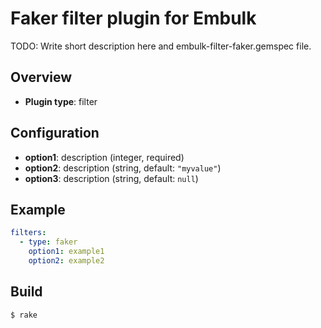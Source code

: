 # Faker filter plugin for Embulk

TODO: Write short description here and embulk-filter-faker.gemspec file.

## Overview

* **Plugin type**: filter

## Configuration

- **option1**: description (integer, required)
- **option2**: description (string, default: `"myvalue"`)
- **option3**: description (string, default: `null`)

## Example

```yaml
filters:
  - type: faker
    option1: example1
    option2: example2
```


## Build

```
$ rake
```
